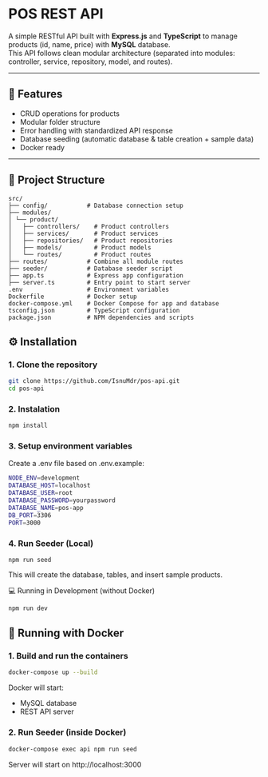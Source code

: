 # POS REST API

A simple RESTful API built with **Express.js** and **TypeScript** to manage products (id, name, price) with **MySQL** database.  
This API follows clean modular architecture (separated into modules: controller, service, repository, model, and routes).

---

## 🚀 Features

- CRUD operations for products
- Modular folder structure
- Error handling with standardized API response
- Database seeding (automatic database & table creation + sample data)
- Docker ready

---

## 📁 Project Structure

```
src/
├── config/           # Database connection setup
├── modules/
│ └── product/
│   ├── controllers/    # Product controllers
│   ├── services/       # Product services
│   ├── repositories/   # Product repositories
│   ├── models/         # Product models
│   └── routes/         # Product routes
├── routes/           # Combine all module routes
├── seeder/           # Database seeder script
├── app.ts            # Express app configuration
├── server.ts         # Entry point to start server
.env                  # Environment variables
Dockerfile            # Docker setup
docker-compose.yml    # Docker Compose for app and database
tsconfig.json         # TypeScript configuration
package.json          # NPM dependencies and scripts
```

## ⚙️ Installation

### 1. Clone the repository

```bash
git clone https://github.com/IsnuMdr/pos-api.git
cd pos-api
```

### 2. Instalation

```bash
npm install
```

### 3. Setup environment variables

Create a .env file based on .env.example:

```bash
NODE_ENV=development
DATABASE_HOST=localhost
DATABASE_USER=root
DATABASE_PASSWORD=yourpassword
DATABASE_NAME=pos-app
DB_PORT=3306
PORT=3000
```

### 4. Run Seeder (Local)

```
npm run seed
```

This will create the database, tables, and insert sample products.

💻 Running in Development (without Docker)

```bash
npm run dev
```

## 🐳 Running with Docker

### 1. Build and run the containers

```bash
docker-compose up --build
```

Docker will start:

- MySQL database
- REST API server

### 2. Run Seeder (inside Docker)

```bash
docker-compose exec api npm run seed
```

Server will start on http://localhost:3000
